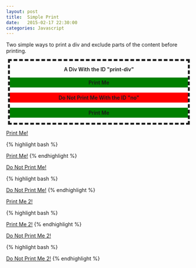 ```yaml
---
layout: post
title:  Simple Print
date:   2015-02-17 22:30:00
categories: Javascript
---
```


Two simple ways to print a div and exclude parts of the content before printing.

<div id="print-div" style="border-style: dashed; margin:5px; border-width: 5px;">

<p style="text-align:center; font-weight:600;">A Div With the ID "print-div"</p>

<p style="padding:5px; font-weight:600; background-color:green; text-align:center;">Print Me</p>

<p id="no" style="padding:5px; font-weight:600; background-color:red; text-align:center;">Do Not Print Me With the ID "no"</p>

<p style="padding:5px; font-weight:600; background-color:green; text-align:center;">Print Me</p>

</div>


<script type="text/javascript">
function printMe1(area) {;
  var printContents = document.getElementById(area).innerHTML;
  var popupWin = window.open('', '_blank', 'width=400,height=400');
  popupWin.document.open();
  popupWin.document.write('<html><body onload="window.print()">' + printContents + '</html>');
  popupWin.document.close();
}
</script>

<a href="javascript:printMe1('print-div');" title="Print Me!">Print Me!</a>

{% highlight bash %}
<script type="text/javascript">
function printMe1(area) {;
  var printContents = document.getElementById(area).innerHTML;
  var popupWin = window.open('', '_blank', 'width=400,height=400');
  popupWin.document.open();
  popupWin.document.write('<html><body onload="window.print()">' + printContents + '</html>');
  popupWin.document.close();
}
</script>

<a href="javascript:printMe1('print-div');" title="Print Me!">Print Me!</a>
{% endhighlight %}




<script type="text/javascript">
function printMe2(area) {
  var originalContents = document.body.innerHTML;

  var elem = document.getElementById("no");
  elem.parentNode.removeChild(elem);

  var printContents = document.getElementById(area).innerHTML;
  var popupWin = window.open('', '_blank', 'width=400,height=400');
  popupWin.document.open();
  popupWin.document.write('<html><body onload="window.print()">' + printContents + '</html>');
  popupWin.document.close();
  document.body.innerHTML = originalContents;
}
</script>

<a href="javascript:printMe2('print-div');" title="Print Me!">Do Not Print Me!</a>




{% highlight bash %}
<script type="text/javascript">
function printMe2(area) {
  var originalContents = document.body.innerHTML;

  var elem = document.getElementById("no");
  elem.parentNode.removeChild(elem);

  var printContents = document.getElementById(area).innerHTML;
  var popupWin = window.open('', '_blank', 'width=400,height=400');
  popupWin.document.open();
  popupWin.document.write('<html><body onload="window.print()">' + printContents + '</html>');
  popupWin.document.close();
  document.body.innerHTML = originalContents;
}
</script>

<a href="javascript:printMe2('print-div');" title="Print Me!">Do Not Print Me!</a>
{% endhighlight %}





<script type="text/javascript">
function printMe3(area) {
     var printContents = document.getElementById(area).innerHTML;
     var originalContents = document.body.innerHTML;

     document.body.innerHTML = printContents;
     window.print();
     document.body.innerHTML = originalContents;
}
</script>

<a href="javascript:printMe3('print-div');" title="Print Me 3!">Print Me 2!</a>

{% highlight bash %}
<script type="text/javascript">
function printMe3(area) {
     var printContents = document.getElementById(area).innerHTML;
     var originalContents = document.body.innerHTML;

     document.body.innerHTML = printContents;
     window.print();
     document.body.innerHTML = originalContents;
}
</script>

<a href="javascript:printMe3('print-div');" title="Print Me 3!">Print Me 2!</a>
{% endhighlight %}


<script type="text/javascript">
function printMe4(area) {
     var printContents = document.getElementById(area).innerHTML;
     var originalContents = document.body.innerHTML;

     document.body.innerHTML = printContents;

     var elem = document.getElementById("no");
     elem.parentNode.removeChild(elem);

     window.print();

     document.body.innerHTML = originalContents;
}
</script>

<a href="javascript:printMe4('print-div');" title="Print Me 4!">Do Not Print Me 2!</a>

{% highlight bash %}
<script type="text/javascript">
function printMe4(area) {
     var printContents = document.getElementById(area).innerHTML;
     var originalContents = document.body.innerHTML;

     document.body.innerHTML = printContents;
     var elem = document.getElementById("no");
     elem.parentNode.removeChild(elem);

     window.print();
     document.body.innerHTML = originalContents;
}
</script>

<a href="javascript:printMe4('print-div');" title="Print Me 4!">Do Not Print Me 2!</a>
{% endhighlight %}



[l1]:http://www.quirksmode.org/js/popup.html

[l2]:http://stackoverflow.com/questions/468881/print-div-id-printarea-div-only

[l3]:http://pranaydac08.blogspot.se/2013/01/magento-how-to-print-div-content-only.html
